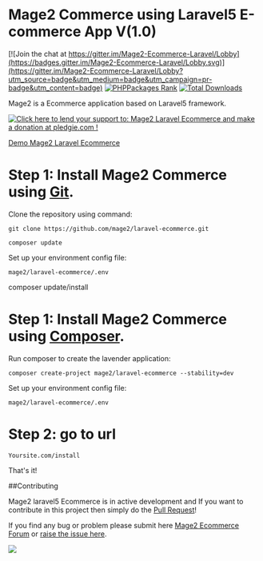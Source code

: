 # Mage2 Commerce using Laravel5 E-commerce App V(1.0)

[![Join the chat at https://gitter.im/Mage2-Ecommerce-Laravel/Lobby](https://badges.gitter.im/Mage2-Ecommerce-Laravel/Lobby.svg)](https://gitter.im/Mage2-Ecommerce-Laravel/Lobby?utm_source=badge&utm_medium=badge&utm_campaign=pr-badge&utm_content=badge) [![PHPPackages Rank](http://phppackages.org/p/mage2/laravel-ecommerce/badge/rank.svg)](http://phppackages.org/p/mage2/laravel-ecommerce) [![Total Downloads](https://poser.pugx.org/mage2/laravel-ecommerce/downloads)](https://packagist.org/packages/mage2/laravel-ecommerce)

Mage2 is a Ecommerce application based on Laravel5 framework.

<a href='https://pledgie.com/campaigns/32940'><img alt='Click here to lend your support to: Mage2 Laravel Ecommerce and make a donation at pledgie.com !' src='https://pledgie.com/campaigns/32940.png?skin_name=chrome' border='0' ></a>

[Demo Mage2 Laravel Ecommerce](http://demo.mage2.website/)

# Step 1: Install Mage2 Commerce using [Git](https://git-scm.com/).

Clone the repository using command:

    git clone https://github.com/mage2/laravel-ecommerce.git

    composer update

Set up your environment config file:

    mage2/laravel-ecommerce/.env 

composer update/install

# Step 1: Install Mage2 Commerce using [Composer](https://getcomposer.org/download/).

Run composer to create the lavender application:

    composer create-project mage2/laravel-ecommerce --stability=dev
    
Set up your environment config file:

    mage2/laravel-ecommerce/.env    

# Step 2: go to url

    Yoursite.com/install
    
That's it!


##Contributing


Mage2 laravel5 Ecommerce is in active development and If you want to contribute in this project then simply do the [Pull Request](https://github.com/mage2/laravel-ecommerce/pulls)!

If you find any bug or problem please submit here [Mage2 Ecommerce Forum](http://mage2.website/forum/) or [raise the issue here](https://github.com/mage2/laravel-ecommerce/issues/new).


[![](https://ga-beacon.appspot.com/UA-79831356-1/laravel-ecommerce?pixel)](https://github.com/mage2/laravel-ecommerce)
